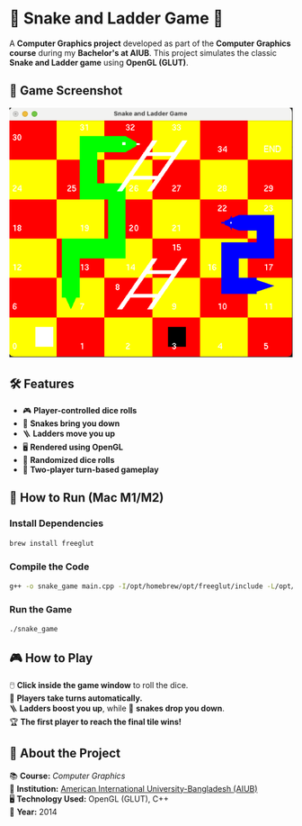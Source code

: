 # 🎲 Snake and Ladder Game 🎲

A **Computer Graphics project** developed as part of the **Computer Graphics course** during my **Bachelor's at AIUB**. This project simulates the classic **Snake and Ladder game** using **OpenGL (GLUT)**.

## 📸 Game Screenshot
![Game Screenshot](./Screenshot.png)  

## 🛠️ Features
- 🎮 **Player-controlled dice rolls**
- 🐍 **Snakes bring you down**
- 🪜 **Ladders move you up**
- 🖥️ **Rendered using OpenGL**
- 🎲 **Randomized dice rolls**
- 🔄 **Two-player turn-based gameplay**

## 🚀 How to Run (Mac M1/M2)
### **Install Dependencies**
```bash
brew install freeglut
```

### **Compile the Code**
```bash
g++ -o snake_game main.cpp -I/opt/homebrew/opt/freeglut/include -L/opt/homebrew/opt/freeglut/lib -framework OpenGL -framework GLUT
```
### **Run the Game**
```bash
./snake_game
```

## 🎮 How to Play
🖱️ **Click inside the game window** to roll the dice.  
🔄 **Players take turns automatically.**  
🪜 **Ladders boost you up**, while 🐍 **snakes drop you down**.  
🏆 **The first player to reach the final tile wins!**  

## 📌 About the Project
📚 **Course:** *Computer Graphics*  
🏫 **Institution:** [American International University-Bangladesh (AIUB)](https://www.aiub.edu/)  
🖥️ **Technology Used:** OpenGL (GLUT), C++  
📅 **Year:** 2014  




